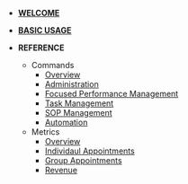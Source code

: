 
* [**WELCOME**](/)

* [**BASIC USAGE**](/basic)

* **REFERENCE**
  * Commands
    * [Overview](reference/commands_0)
    * [Administration](reference/commands_admin)
    * [Focused Performance Management](reference/commands_focus.md)
    * [Task Management](reference/commands_task.md)
    * [SOP Management](reference/commands_sop.md)
    * [Automation](reference/commands_automation.md)
  * Metrics
    * [Overview](reference/metrics_0)
    * [Individaul Appointments](reference/metrics_ia.md)
    * [Group Appointments](reference/metrics_ga.md)
    * [Revenue](reference/metrics_rev.md)


